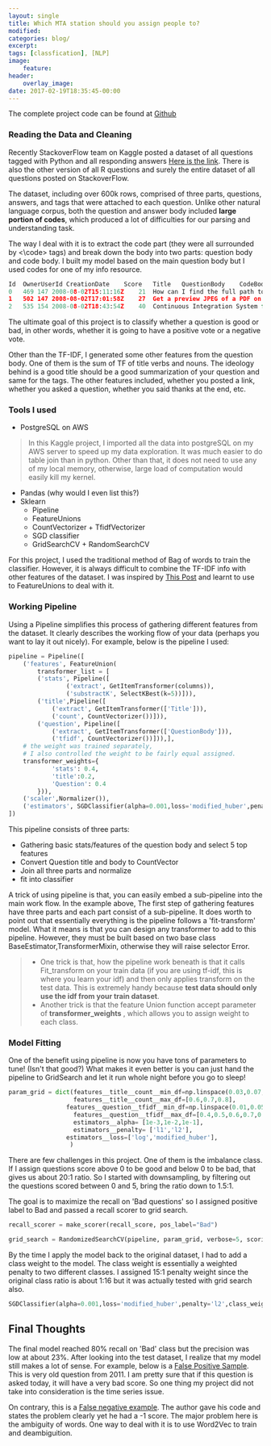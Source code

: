 ```yaml
---
layout: single
title: Which MTA station should you assign people to?
modified:
categories: blog/
excerpt:
tags: [classfication], [NLP]
image:
    feature:
header:
    overlay_image: 
date: 2017-02-19T18:35:45-00:00
--- 
```


The complete project code can be found at [Github](https://github.com/PaulX-CN/StackOverflowPython)

### Reading the Data and Cleaning

Recently StackoverFlow team on Kaggle posted a dataset of all questions tagged with Python and all responding answers [Here is the link](https://www.kaggle.com/stackoverflow/pythonquestions).  There is also the other version of all R questions and surely the entire dataset of all questions posted on StackoverFlow.

The dataset, including over 600k rows, comprised of three parts, questions, answers, and tags that were attached to each question. Unlike other natural language corpus, both the question and answer body included **large portion of codes**, which produced a lot of difficulties for our parsing and understanding task.

The way I deal with it is to extract the code part (they were all surrounded by <\code> tags) and break down the body into two parts: question body and code body. I built my model based on the main question body but I used codes for one of my info resource.

```python
Id	OwnerUserId	CreationDate	Score	Title	QuestionBody	CodeBody
0	469	147	2008-08-02T15:11:16Z	21	How can I find the full path to a font from it...	I am using the Photoshop's javascript API to ...	NaN
1	502	147	2008-08-02T17:01:58Z	27	Get a preview JPEG of a PDF on Windows?	I have a cross-platform (Python) application ...	NaN
2	535	154	2008-08-02T18:43:54Z	40	Continuous Integration System for a Python Cod...	I'm starting work on a hobby project with a p...	NaN
```

The ultimate goal of this project is to classify whether a question is good or bad, in other words, whether it is going to have a positive vote or a negative vote.  

Other than the TF-IDF, I generated some other features from the question body. One of them is the sum of TF of title verbs and nouns. The ideology behind is a good title should be a good summarization of your question and same for the tags. The other features included, whether you posted a link, whether you asked a question, whether you said thanks at the end, etc.

### Tools I used  

- PostgreSQL on AWS

> In this Kaggle project, I imported all the data into postgreSQL on my AWS server to speed up my data exploration. It was much easier to do table join than in python. Other than that, it does not need to use any of my local memory, otherwise, large load of computation would easily kill my kernel.  

- Pandas (why would I even list this?)
- Sklearn
  - Pipeline
  - FeatureUnions
  - CountVectorizer + TfidfVectorizer
  - SGD classifier
  - GridSearchCV + RandomSearchCV

For this project, I used the traditional method of Bag of words to train the classifier. However, it is always difficult to combine the TF-IDF info with other features of the dataset. I was inspired by [This Post](http://zacstewart.com/2014/08/05/pipelines-of-featureunions-of-pipelines.html) and learnt to use to FeatureUnions to deal with it.

### Working Pipeline

Using a Pipeline simplifies this process of gathering different features from the dataset. It clearly describes the working flow of your data (perhaps you want to lay it out nicely). For example, below is the pipeline I used:  

```python  
pipeline = Pipeline([
    ('features', FeatureUnion(
        transformer_list = [
        ('stats', Pipeline([
                ('extract', GetItemTransformer(columns)),
                ('substractK', SelectKBest(k=5))])),
        ('title',Pipeline([
            ('extract', GetItemTransformer(['Title'])),
            ('count', CountVectorizer())])),
        ('question', Pipeline([
            ('extract', GetItemTransformer(['QuestionBody'])),
            ('tfidf', CountVectorizer())])),],
    # the weight was trained separately,
    # I also controlled the weight to be fairly equal assigned.
    transformer_weights={
            'stats': 0.4,
            'title':0.2,
            'Question': 0.4
        })),
    ('scaler',Normalizer()),    
    ('estimators', SGDClassifier(alpha=0.001,loss='modified_huber',penalty='l2')),
])
```

This pipeline consists of three parts:

- Gathering basic stats/features of the question body and select 5 top features
- Convert Question title and body to CountVector
- Join all three parts and normalize
- fit into classifier

A trick of using pipeline is that, you can easily embed a sub-pipeline into the main work flow. In the example above, The first step of gathering features have three parts and each part consist of a sub-pipeline. It does worth to point out that essentially everything is the pipeline follows a 'fit-transform' model. What it means is that you can design any transformer to add to this pipeline. However, they must be built based on two base class BaseEstimator,TransformerMixin, otherwise they will raise selector Error.

> - One trick is that, how the pipeline work beneath is that it calls Fit_transform on your train data (if you are using tf-idf, this is where you learn your idf) and then only applies transform on the test data. This is extremely handy because **test data should only use the idf from your train dataset**.
> - Another trick is that the feature Union function accept parameter of  **transformer_weights** , which allows you to assign weight to each class.   

### Model Fitting

One of the benefit using pipeline is now you have tons of parameters to tune! (Isn't that good?) What makes it even better is you can just hand the pipeline to GridSearch and let it run whole night before you go to sleep!  

```python  
param_grid = dict(features__title__count__min_df=np.linspace(0.03,0.07,num=5),
                  features__title__count__max_df=[0.6,0.7,0.8],
                features__question__tfidf__min_df=np.linspace(0.01,0.05,num=5),
                  features__question__tfidf__max_df=[0.4,0.5,0.6,0.7,0.8],
                  estimators__alpha= [1e-3,1e-2,1e-1],
                  estimators__penalty= ['l1','l2'],
                estimators__loss=['log','modified_huber'],
                 )
```

There are few challenges in this project. One of them is the imbalance class. If I assign questions score above 0 to be good and below 0 to be bad, that gives us about 20:1 ratio. So I started with downsampling, by filtering out the questions scored between 0 and 5, bring the ratio down to 1.5:1.

The goal is to maximize the recall on 'Bad questions' so I assigned positive label to Bad and passed a recall scorer to grid search.  

```python  
recall_scorer = make_scorer(recall_score, pos_label="Bad")

grid_search = RandomizedSearchCV(pipeline, param_grid, verbose=5, scoring=recall_scorer,n_jobs=5,n_iter=50)
```   

By the time I apply the model back to the original dataset, I had to add a class weight to the model. The class weight is essentially a weighted penalty to two different classes.  I assigned 15:1 penalty weight since the original class ratio is about 1:16 but it was actually tested with grid search also.  

```python  
SGDClassifier(alpha=0.001,loss='modified_huber',penalty='l2',class_weight={'Bad':15, 'Good':1}
```  

## Final Thoughts

The final model reached 80% recall on 'Bad' class but the precision was low at about 23%. After looking into the test dataset, I realize that my model still makes a lot of sense. For example, below is a [False Positive Sample](http://stackoverflow.com/questions/5306756/how-to-show-percentage-in-python). This is very old question from 2011. I am pretty sure that if this question is asked today, it will have a very bad score. So one thing my project did not take into consideration is the time series issue.    

On contrary, this is a [False negative example](http://stackoverflow.com/questions/23588043/find-an-email-address-on-a-web-page-using-a-regular-expression). The author gave his code and states the problem clearly yet he had a -1 score. The major problem here is the ambiguity of words. One way to deal with it is to use Word2Vec to train and deambiguition.  
